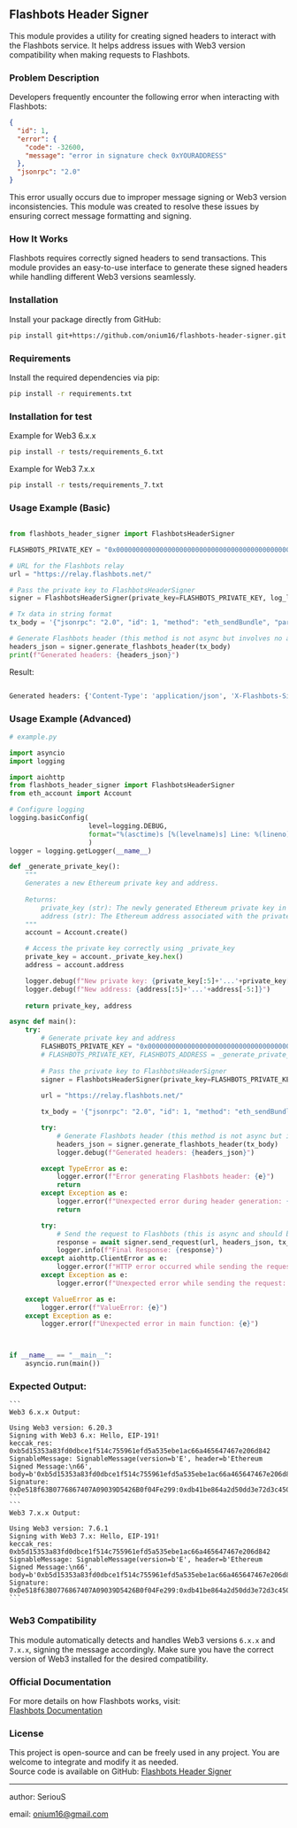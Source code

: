 
## Flashbots Header Signer

This module provides a utility for creating signed headers to interact with the Flashbots service. It helps address issues with Web3 version compatibility when making requests to Flashbots.

### Problem Description

Developers frequently encounter the following error when interacting with Flashbots:

```json
{
  "id": 1,
  "error": {
    "code": -32600,
    "message": "error in signature check 0xYOURADDRESS"
  },
  "jsonrpc": "2.0"
}
```

This error usually occurs due to improper message signing or Web3 version inconsistencies. This module was created to resolve these issues by ensuring correct message formatting and signing.

### How It Works

Flashbots requires correctly signed headers to send transactions. This module provides an easy-to-use interface to generate these signed headers while handling different Web3 versions seamlessly.

### Installation

 Install your package directly from GitHub:

```bash 
pip install git+https://github.com/onium16/flashbots-header-signer.git
```

### Requirements

Install the required dependencies via pip:

```bash
pip install -r requirements.txt
```

### Installation for test

Example for Web3 6.x.x
```bash
pip install -r tests/requirements_6.txt
```
Example for Web3 7.x.x
```bash
pip install -r tests/requirements_7.txt
```

### Usage Example (Basic)

```python

from flashbots_header_signer import FlashbotsHeaderSigner

FLASHBOTS_PRIVATE_KEY = "0x0000000000000000000000000000000000000000000000000000000000000001"

# URL for the Flashbots relay
url = "https://relay.flashbots.net/"

# Pass the private key to FlashbotsHeaderSigner
signer = FlashbotsHeaderSigner(private_key=FLASHBOTS_PRIVATE_KEY, log_level="DEBUG")

# Tx data in string format
tx_body = '{"jsonrpc": "2.0", "id": 1, "method": "eth_sendBundle", "params": [{"txs": ["0x0", "0x0", "0x0"], "blockNumber": "0x151962a", "minTimestamp": 0, "maxTimestamp": 0, "revertingTxHashes": []}]}'

# Generate Flashbots header (this method is not async but involves no async operations)
headers_json = signer.generate_flashbots_header(tx_body)
print(f"Generated headers: {headers_json}")

```
Result:

```bash

Generated headers: {'Content-Type': 'application/json', 'X-Flashbots-Signature': '0x7E5F4552091A69125d5DfCb7b8C2659029395Bdf:0x97a2015ef4e0360724deb78837826161d242cf16ac4d349078f8dd9b36b7db9e37748978438f57e8b5e10782126b07a6533b6b9362a3f9bfaa15f7c159ea6d731b'}

```


### Usage Example (Advanced)

```python
# example.py

import asyncio
import logging

import aiohttp
from flashbots_header_signer import FlashbotsHeaderSigner
from eth_account import Account

# Configure logging
logging.basicConfig(
                    level=logging.DEBUG,
                    format="%(asctime)s [%(levelname)s] Line: %(lineno)d - %(message)s"
                    )
logger = logging.getLogger(__name__)

def _generate_private_key():
    """
    Generates a new Ethereum private key and address.
    
    Returns:
        private_key (str): The newly generated Ethereum private key in hexadecimal format.
        address (str): The Ethereum address associated with the private key.
    """
    account = Account.create()

    # Access the private key correctly using _private_key
    private_key = account._private_key.hex()
    address = account.address

    logger.debug(f"New private key: {private_key[:5]+'...'+private_key[-5:]}")
    logger.debug(f"New address: {address[:5]+'...'+address[-5:]}")
    
    return private_key, address

async def main():
    try:
        # Generate private key and address
        FLASHBOTS_PRIVATE_KEY = "0x0000000000000000000000000000000000000000000000000000000000000001"
        # FLASHBOTS_PRIVATE_KEY, FLASHBOTS_ADDRESS = _generate_private_key()
        
        # Pass the private key to FlashbotsHeaderSigner
        signer = FlashbotsHeaderSigner(private_key=FLASHBOTS_PRIVATE_KEY, log_level="DEBUG")
        
        url = "https://relay.flashbots.net/"

        tx_body = '{"jsonrpc": "2.0", "id": 1, "method": "eth_sendBundle", "params": [{"txs": ["0x0", "0x0", "0x0"], "blockNumber": "0x151962a", "minTimestamp": 0, "maxTimestamp": 0, "revertingTxHashes": []}]}'

        try:
            # Generate Flashbots header (this method is not async but involves no async operations)
            headers_json = signer.generate_flashbots_header(tx_body)
            logger.debug(f"Generated headers: {headers_json}")

        except TypeError as e:
            logger.error(f"Error generating Flashbots header: {e}")
            return
        except Exception as e:
            logger.error(f"Unexpected error during header generation: {e}")
            return

        try:
            # Send the request to Flashbots (this is async and should be awaited)
            response = await signer.send_request(url, headers_json, tx_body)
            logger.info(f"Final Response: {response}")
        except aiohttp.ClientError as e:
            logger.error(f"HTTP error occurred while sending the request: {e}")
        except Exception as e:
            logger.error(f"Unexpected error while sending the request: {e}")

    except ValueError as e:
        logger.error(f"ValueError: {e}")
    except Exception as e:
        logger.error(f"Unexpected error in main function: {e}")



if __name__ == "__main__":
    asyncio.run(main())

```

### Expected Output:

    ```
    Web3 6.x.x Output:

    Using Web3 version: 6.20.3
    Signing with Web3 6.x: Hello, EIP-191!
    keccak_res: 0xb5d15353a83fd0dbce1f514c755961efd5a535ebe1ac66a465647467e206d842
    SignableMessage: SignableMessage(version=b'E', header=b'Ethereum Signed Message:\n66', body=b'0xb5d15353a83fd0dbce1f514c755961efd5a535ebe1ac66a465647467e206d842')
    Signature: 0xDe518f63B0776867407A09039D5426B0f04Fe299:0xdb41be864a2d50dd3e72d3c45091287de4298edd6b6adeae2f84615d146c46372fd7245e248b70d37598344e89f110a1c5790b4ca3562665a51a557d966fb0ea1c
    ```
    ```
    Web3 7.x.x Output:

    Using Web3 version: 7.6.1
    Signing with Web3 7.x: Hello, EIP-191!
    keccak_res: 0xb5d15353a83fd0dbce1f514c755961efd5a535ebe1ac66a465647467e206d842
    SignableMessage: SignableMessage(version=b'E', header=b'Ethereum Signed Message:\n66', body=b'0xb5d15353a83fd0dbce1f514c755961efd5a535ebe1ac66a465647467e206d842')
    Signature: 0xDe518f63B0776867407A09039D5426B0f04Fe299:0xdb41be864a2d50dd3e72d3c45091287de4298edd6b6adeae2f84615d146c46372fd7245e248b70d37598344e89f110a1c5790b4ca3562665a51a557d966fb0ea1c
    ```


### Web3 Compatibility

This module automatically detects and handles Web3 versions `6.x.x` and `7.x.x`, signing the message accordingly. Make sure you have the correct version of Web3 installed for the desired compatibility.

### Official Documentation

For more details on how Flashbots works, visit:  
[Flashbots Documentation](https://flashbots.net)

### License

This project is open-source and can be freely used in any project. You are welcome to integrate and modify it as needed.  
Source code is available on GitHub: [Flashbots Header Signer](https://github.com/onium16/flashbot_sign_header.git)

---

author: SeriouS

email: onium16@gmail.com
